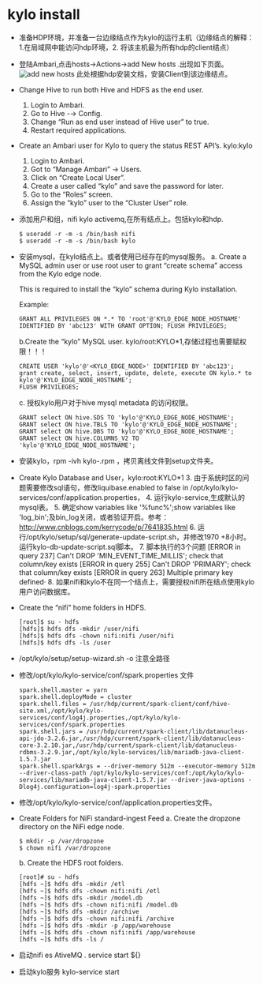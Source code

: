 # kylo install
* 准备HDP环境，并准备一台边缘结点作为kylo的运行主机（边缘结点的解释：1.在局域网中能访问hdp环境，2. 将该主机最为所有hdp的client结点）
* 登陆Ambari,点击hosts->Actions->add New hosts .出现如下页面。
  ![add new hosts](http://p8pdrbs0b.bkt.clouddn.com/d1c34bf68c971211afb10e0fb1c319be.jpg)
  此处根据hdp安装文档，安装Client到该边缘结点。
* Change Hive to run both Hive and HDFS as the end user.

  1. Login to Ambari.
  2. Go to Hive -→ Config.
  3. Change “Run as end user instead of Hive user” to true.
  4. Restart required applications.

* Create an Ambari user for Kylo to query the status REST API’s. kylo:kylo

  1. Login to Ambari.
  2. Got to “Manage Ambari” → Users.
  3. Click on “Create Local User”.
  4. Create a user called “kylo” and save the password for later.
  5. Go to the “Roles” screen.
  6. Assign the “kylo” user to the “Cluster User” role.


* 添加用户和组，nifi kylo activemq,在所有结点上。包括kylo和hdp.
    ```
    $ useradd -r -m -s /bin/bash nifi
    $ useradd -r -m -s /bin/bash kylo
    ```
* 安装mysql，在kylo结点上。或者使用已经存在的mysql服务。
  a. Create a MySQL admin user or use root user to grant “create schema” access from the Kylo edge node.

     This is required to install the “kylo” schema during Kylo installation.

     Example:

     ```
     GRANT ALL PRIVILEGES ON *.* TO 'root'@'KYLO_EDGE_NODE_HOSTNAME' IDENTIFIED BY 'abc123' WITH GRANT OPTION; FLUSH PRIVILEGES;
     ```
  b.Create the “kylo” MySQL user.  kylo/root:KYLO*1,存储过程也需要赋权限！！！
     ```
     CREATE USER 'kylo'@'<KYLO_EDGE_NODE>' IDENTIFIED BY 'abc123';
     grant create, select, insert, update, delete, execute ON kylo.* to kylo'@'KYLO_EDGE_NODE_HOSTNAME';
     FLUSH PRIVILEGES;
     ```

  c. 授权kylo用户对于hive mysql metadata 的访问权限。

    ```
    GRANT select ON hive.SDS TO 'kylo'@'KYLO_EDGE_NODE_HOSTNAME';
    GRANT select ON hive.TBLS TO 'kylo'@'KYLO_EDGE_NODE_HOSTNAME';
    GRANT select ON hive.DBS TO 'kylo'@'KYLO_EDGE_NODE_HOSTNAME';
    GRANT select ON hive.COLUMNS_V2 TO 'kylo'@'KYLO_EDGE_NODE_HOSTNAME';
    ``` 

* 安装kylo，rpm -ivh kylo-<version>.rpm ，拷贝离线文件到setup文件夹。


* Create Kylo Database and User，kylo:root:KYLO*1
  3. 由于系统时区的问题需要修改sql语句，修改liquibase.enabled to false in /opt/kylo/kylo-services/conf/application.properties，
  4. 运行kylo-service,生成默认的mysql表。
  5. 确定show variables like '%func%';show variables like 'log_bin';及bin_log关闭，或者验证开启。参考：http://www.cnblogs.com/kerrycode/p/7641835.html
  6. 运行/opt/kylo/setup/sql/generate-update-script.sh，并修改1970 +8小时。运行kylo-db-update-script.sql脚本。
  7. 脚本执行的3个问题
     [ERROR in query 237] Can't DROP 'MIN_EVENT_TIME_MILLIS'; check that column/key exists
     [ERROR in query 255] Can't DROP 'PRIMARY'; check that column/key exists
     [ERROR in query 263] Multiple primary key defined·
  8. 如果nifi和kylo不在同一个结点上，需要授权nifi所在结点使用kylo用户访问数据库。

* Create the “nifi” home folders in HDFS.

  ```
  [root]$ su - hdfs
  [hdfs]$ hdfs dfs -mkdir /user/nifi
  [hdfs]$ hdfs dfs -chown nifi:nifi /user/nifi
  [hdfs]$ hdfs dfs -ls /user
  ```

  
* /opt/kylo/setup/setup-wizard.sh -o 注意全路径
* 修改/opt/kylo/kylo-service/conf/spark.properties 文件
    ```
    spark.shell.master = yarn
    spark.shell.deployMode = cluster
    spark.shell.files = /usr/hdp/current/spark-client/conf/hive-site.xml,/opt/kylo/kylo-services/conf/log4j.properties,/opt/kylo/kylo-services/conf/spark.properties
    spark.shell.jars = /usr/hdp/current/spark-client/lib/datanucleus-api-jdo-3.2.6.jar,/usr/hdp/current/spark-client/lib/datanucleus-core-3.2.10.jar,/usr/hdp/current/spark-client/lib/datanucleus-rdbms-3.2.9.jar,/opt/kylo/kylo-services/lib/mariadb-java-client-1.5.7.jar
    spark.shell.sparkArgs = --driver-memory 512m --executor-memory 512m --driver-class-path /opt/kylo/kylo-services/conf:/opt/kylo/kylo-services/lib/mariadb-java-client-1.5.7.jar --driver-java-options -Dlog4j.configuration=log4j-spark.properties
    ```

* 修改/opt/kylo/kylo-service/conf/application.properties文件。
* Create Folders for NiFi standard-ingest Feed
  a. Create the dropzone directory on the NiFi edge node.
     ```
     $ mkdir -p /var/dropzone
     $ chown nifi /var/dropzone
     ```
  b. Create the HDFS root folders.
  ```
  [root]# su - hdfs
  [hdfs ~]$ hdfs dfs -mkdir /etl
  [hdfs ~]$ hdfs dfs -chown nifi:nifi /etl
  [hdfs ~]$ hdfs dfs -mkdir /model.db
  [hdfs ~]$ hdfs dfs -chown nifi:nifi /model.db
  [hdfs ~]$ hdfs dfs -mkdir /archive
  [hdfs ~]$ hdfs dfs -chown nifi:nifi /archive
  [hdfs ~]$ hdfs dfs -mkdir -p /app/warehouse
  [hdfs ~]$ hdfs dfs -chown nifi:nifi /app/warehouse
  [hdfs ~]$ hdfs dfs -ls /

  ```
* 启动nifi es AtiveMQ . service start ${}
* 启动kylo服务 kylo-service start







